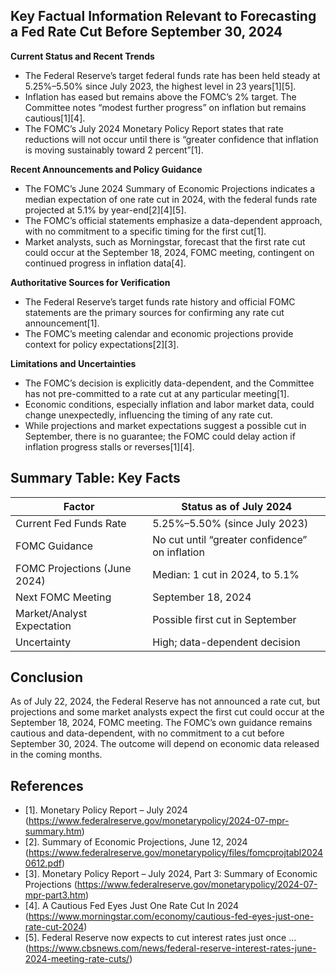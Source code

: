 ## Key Factual Information Relevant to Forecasting a Fed Rate Cut Before September 30, 2024

**Current Status and Recent Trends**
- The Federal Reserve’s target federal funds rate has been held steady at 5.25%–5.50% since July 2023, the highest level in 23 years[1][5].
- Inflation has eased but remains above the FOMC’s 2% target. The Committee notes “modest further progress” on inflation but remains cautious[1][4].
- The FOMC’s July 2024 Monetary Policy Report states that rate reductions will not occur until there is “greater confidence that inflation is moving sustainably toward 2 percent”[1].

**Recent Announcements and Policy Guidance**
- The FOMC’s June 2024 Summary of Economic Projections indicates a median expectation of one rate cut in 2024, with the federal funds rate projected at 5.1% by year-end[2][4][5].
- The FOMC’s official statements emphasize a data-dependent approach, with no commitment to a specific timing for the first cut[1].
- Market analysts, such as Morningstar, forecast that the first rate cut could occur at the September 18, 2024, FOMC meeting, contingent on continued progress in inflation data[4].

**Authoritative Sources for Verification**
- The Federal Reserve’s target funds rate history and official FOMC statements are the primary sources for confirming any rate cut announcement[1].
- The FOMC’s meeting calendar and economic projections provide context for policy expectations[2][3].

**Limitations and Uncertainties**
- The FOMC’s decision is explicitly data-dependent, and the Committee has not pre-committed to a rate cut at any particular meeting[1].
- Economic conditions, especially inflation and labor market data, could change unexpectedly, influencing the timing of any rate cut.
- While projections and market expectations suggest a possible cut in September, there is no guarantee; the FOMC could delay action if inflation progress stalls or reverses[1][4].

## Summary Table: Key Facts

| Factor                         | Status as of July 2024                |
|-------------------------------|----------------------------------------|
| Current Fed Funds Rate        | 5.25%–5.50% (since July 2023)         |
| FOMC Guidance                 | No cut until “greater confidence” on inflation |
| FOMC Projections (June 2024)  | Median: 1 cut in 2024, to 5.1%         |
| Next FOMC Meeting             | September 18, 2024                     |
| Market/Analyst Expectation    | Possible first cut in September        |
| Uncertainty                   | High; data-dependent decision          |

## Conclusion

As of July 22, 2024, the Federal Reserve has not announced a rate cut, but projections and some market analysts expect the first cut could occur at the September 18, 2024, FOMC meeting. The FOMC’s own guidance remains cautious and data-dependent, with no commitment to a cut before September 30, 2024. The outcome will depend on economic data released in the coming months.

## References

- [1]. Monetary Policy Report – July 2024 (https://www.federalreserve.gov/monetarypolicy/2024-07-mpr-summary.htm)
- [2]. Summary of Economic Projections, June 12, 2024 (https://www.federalreserve.gov/monetarypolicy/files/fomcprojtabl20240612.pdf)
- [3]. Monetary Policy Report – July 2024, Part 3: Summary of Economic Projections (https://www.federalreserve.gov/monetarypolicy/2024-07-mpr-part3.htm)
- [4]. A Cautious Fed Eyes Just One Rate Cut In 2024 (https://www.morningstar.com/economy/cautious-fed-eyes-just-one-rate-cut-2024)
- [5]. Federal Reserve now expects to cut interest rates just once ... (https://www.cbsnews.com/news/federal-reserve-interest-rates-june-2024-meeting-rate-cuts/)